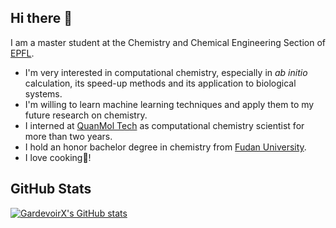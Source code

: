 ## Hi there 👋

I am a master student at the Chemistry and Chemical Engineering Section of [EPFL](https://www.epfl.ch/en/).

 - I'm very interested in computational chemistry, especially in _ab initio_ calculation, its speed-up methods and its application to biological systems.
 - I'm willing to learn machine learning techniques and apply them to my future research on chemistry.
 - I interned at [QuanMol Tech](https://quanmol.com/) as computational chemistry scientist for more than two years.
 - I hold an honor bachelor degree in chemistry from [Fudan University](https://www.fudan.edu.cn/en/).
 - I love cooking🍳\!

## GitHub Stats
[![GardevoirX's GitHub stats](https://github-readme-stats-six-rust-47.vercel.app/api?username=GardevoirX)](https://github.com/anuraghazra/github-readme-stats)
<!--
**GardevoirX/GardevoirX** is a ✨ _special_ ✨ repository because its `README.md` (this file) appears on your GitHub profile.

Here are some ideas to get you started:

- 🔭 I’m currently working on ...
- 🌱 I’m currently learning ...
- 👯 I’m looking to collaborate on ...
- 🤔 I’m looking for help with ...
- 💬 Ask me about ...
- 📫 How to reach me: ...
- 😄 Pronouns: ...
- ⚡ Fun fact: ...
-->
